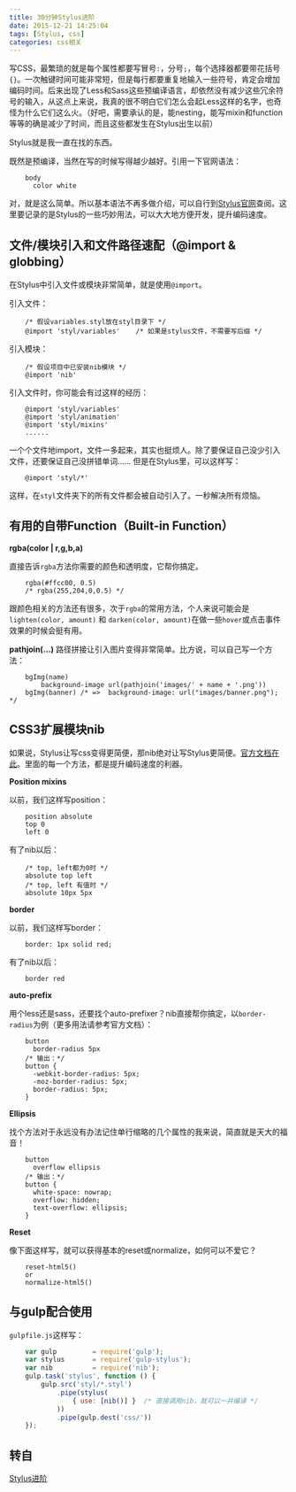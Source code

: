 ```yaml
---
title: 30分钟Stylus进阶
date: 2015-12-21 14:25:04
tags: [Stylus, css]
categories: css相关
---
```

写CSS，最繁琐的就是每个属性都要写冒号`:`，分号`;`，每个选择器都要带花括号`{}`。一次触键时间可能非常短，但是每行都要重复地输入一些符号，肯定会增加编码时间。后来出现了Less和Sass这些预编译语言，却依然没有减少这些冗余符号的输入，从这点上来说，我真的很不明白它们怎么会起Less这样的名字，也奇怪为什么它们这么火。（好吧，需要承认的是，能nesting，能写mixin和function等等的确是减少了时间，而且这些都发生在Stylus出生以前）
<!-- more -->

Stylus就是我一直在找的东西。

既然是预编译，当然在写的时候写得越少越好。引用一下官网语法：

```stylus
    body
      color white
```

对，就是这么简单。所以基本语法不再多做介绍，可以自行到[Stylus官网](http://learnboost.github.io/stylus/)查阅。这里要记录的是Stylus的一些巧妙用法，可以大大地方便开发，提升编码速度。

## 文件/模块引入和文件路径速配（@import &amp; globbing）

在Stylus中引入文件或模块非常简单，就是使用`@import`。

引入文件：
```stylus
    /* 假设variables.styl放在styl目录下 */
    @import 'styl/variables'    /* 如果是stylus文件，不需要写后缀 */
```

引入模块：
```stylus
    /* 假设项目中已安装nib模块 */
    @import 'nib'
```

引入文件时，你可能会有过这样的经历：
```stylus
    @import 'styl/variables'
    @import 'styl/animation'
    @import 'styl/mixins'
    ......
```

一个个文件地import，文件一多起来，其实也挺烦人。除了要保证自己没少引入文件，还要保证自己没拼错单词…… 但是在Stylus里，可以这样写：
```stylus
    @import 'styl/*'
```

这样，在`styl`文件夹下的所有文件都会被自动引入了。一秒解决所有烦恼。

## 有用的自带Function（Built-in Function）

**rgba(color | r,g,b,a)**

直接告诉`rgba`方法你需要的颜色和透明度，它帮你搞定。
```stylus
    rgba(#ffcc00, 0.5)
    /* rgba(255,204,0,0.5) */
```
跟颜色相关的方法还有很多，次于`rgba`的常用方法，个人来说可能会是`lighten(color, amount)` 和 `darken(color, amount)`在做一些`hover`或点击事件效果的时候会挺有用。

**pathjoin(…)**
路径拼接让引入图片变得非常简单。比方说，可以自己写一个方法：
```stylus
    bgImg(name)
        background-image url(pathjoin('images/' + name + '.png'))
    bgImg(banner) /* =>  background-image: url("images/banner.png"); */
```

## CSS3扩展模块nib

如果说，Stylus让写css变得更简便，那nib绝对让写Stylus更简便。[官方文档在此](http://tj.github.io/nib/)。里面的每一个方法，都是提升编码速度的利器。

**Position mixins**

以前，我们这样写position：
```stylus
    position absolute
    top 0
    left 0
```

有了nib以后：

```stylus
    /* top, left都为0时 */
    absolute top left
    /* top, left 有值时 */
    absolute 10px 5px
```

**border**

以前，我们这样写border：
```stylus
    border: 1px solid red;
```

有了nib以后：

```stylus
    border red
```

**auto-prefix**

用个less还是sass，还要找个auto-prefixer？nib直接帮你搞定，以`border-radius`为例（更多用法请参考官方文档）：

```stylus
    button
      border-radius 5px
    /* 输出：*/
    button {
      -webkit-border-radius: 5px;
      -moz-border-radius: 5px;
      border-radius: 5px;
    }
```

**Ellipsis**

找个方法对于永远没有办法记住单行缩略的几个属性的我来说，简直就是天大的福音！

```stylus
    button
      overflow ellipsis
    /* 输出：*/
    button {
      white-space: nowrap;
      overflow: hidden;
      text-overflow: ellipsis;
    }
```
**Reset**

像下面这样写，就可以获得基本的reset或normalize，如何可以不爱它？

```stylus
    reset-html5()
    or
    normalize-html5()
```

## 与gulp配合使用

`gulpfile.js`这样写：
```JavaScript
    var gulp         = require('gulp');
    var stylus       = require('gulp-stylus');
    var nib          = require('nib');
    gulp.task('stylus', function () {
        gulp.src('styl/*.styl')
            .pipe(stylus(
                { use: [nib()] }  /* 直接调用nib，就可以一并编译 */
            ))
            .pipe(gulp.dest('css/'))
    });
```

## 转自

[Stylus进阶](https://levblanc.github.io/2015/08/29/advance-stylus-in-30-min/)
